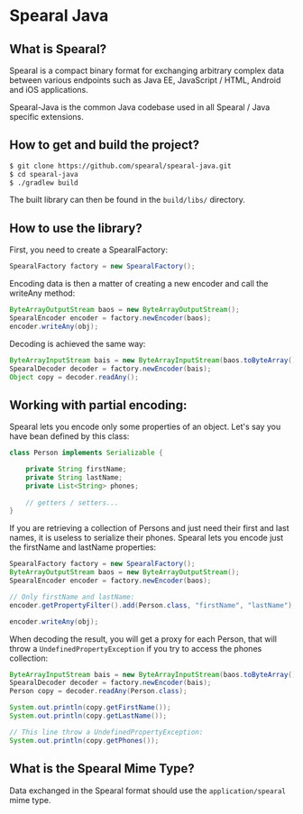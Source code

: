 Spearal Java
============

## What is Spearal?

Spearal is a compact binary format for exchanging arbitrary complex data between various endpoints such as Java EE, JavaScript / HTML, Android and iOS applications.

Spearal-Java is the common Java codebase used in all Spearal / Java specific extensions.

## How to get and build the project?

````sh
$ git clone https://github.com/spearal/spearal-java.git
$ cd spearal-java
$ ./gradlew build
````

The built library can then be found in the `build/libs/` directory.

## How to use the library?

First, you need to create a SpearalFactory:

````java
SpearalFactory factory = new SpearalFactory();
````

Encoding data is then a matter of creating a new encoder and call the writeAny method:

````java
ByteArrayOutputStream baos = new ByteArrayOutputStream();
SpearalEncoder encoder = factory.newEncoder(baos);
encoder.writeAny(obj);
````

Decoding is achieved the same way:

````java
ByteArrayInputStream bais = new ByteArrayInputStream(baos.toByteArray());
SpearalDecoder decoder = factory.newEncoder(bais);
Object copy = decoder.readAny();
````

## Working with partial encoding:

Spearal lets you encode only some properties of an object. Let's say you have bean defined by this class:

````java
class Person implements Serializable {

    private String firstName;
    private String lastName;
    private List<String> phones;
    
    // getters / setters...
}
````

If you are retrieving a collection of Persons and just need their first and last names, it is useless to serialize their phones. Spearal lets you encode just the firstName and lastName properties:

````java
SpearalFactory factory = new SpearalFactory();
ByteArrayOutputStream baos = new ByteArrayOutputStream();
SpearalEncoder encoder = factory.newEncoder(baos);

// Only firstName and lastName:
encoder.getPropertyFilter().add(Person.class, "firstName", "lastName");

encoder.writeAny(obj);
````

When decoding the result, you will get a proxy for each Person, that will throw a `UndefinedPropertyException` if you try to access the phones collection:

````java
ByteArrayInputStream bais = new ByteArrayInputStream(baos.toByteArray());
SpearalDecoder decoder = factory.newEncoder(bais);
Person copy = decoder.readAny(Person.class);

System.out.println(copy.getFirstName());
System.out.println(copy.getLastName());

// This line throw a UndefinedPropertyException:
System.out.println(copy.getPhones());
````

## What is the Spearal Mime Type?

Data exchanged in the Spearal format should use the `application/spearal` mime type.
